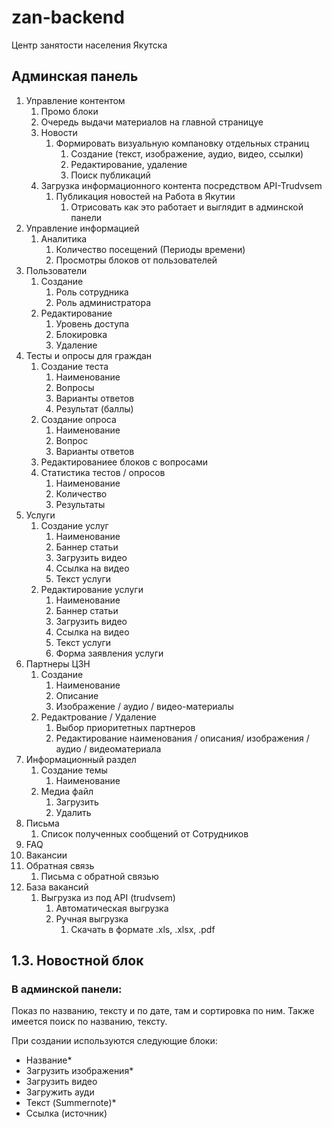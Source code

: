 # zan-backend
Центр занятости населения Якутска
## Админская панель
1. Управление контентом
    1. Промо блоки
    2. Очередь выдачи материалов на главной страницуе
    3. Новости
        1. Формировать визуальную компановку отдельных страниц
            1. Создание (текст, изображение, аудио, видео, ссылки)
            2. Редактирование, удаление
            3. Поиск публикаций
    4. Загрузка информационного контента посредством API-Trudvsem
        1. Публикация новостей на Работа в Якутии
            1. Отрисовать как это работает и выглядит в админской панели
2. Управление информацией
    1. Аналитика
        1. Количество посещений (Периоды времени)
        2. Просмотры блоков от пользователей
3. Пользователи
    1. Создание
        1. Роль сотрудника
        2. Роль администратора
    2. Редактирование
        1. Уровень доступа
        2. Блокировка
        3. Удаление
4. Тесты и опросы для граждан
    1. Создание теста
        1. Наименование
        2. Вопросы
        3. Варианты ответов
        4. Результат (баллы)
    2. Создание опроса
        1. Наименование
        2. Вопрос
        3. Варианты ответов
    3. Редактированиее блоков с вопросами
    4. Статистика тестов / опросов
        1. Наименование
        2. Количество
        3. Результаты
5. Услуги
    1. Создание услуг
        1. Наименование
        2. Баннер статьи
        3. Загрузить видео
        4. Ссылка на видео
        5. Текст услуги
    2. Редактирование услуги
        1. Наименование
        2. Баннер статьи
        3. Загрузить видео
        4. Ссылка на видео
        5. Текст услуги
        6. Форма заявления услуги
6. Партнеры ЦЗН
    1. Создание
        1. Наименование
        2. Описание
        3. Изображение / аудио / видео-материалы
    2. Редактрование / Удаление
        1. Выбор приоритетных партнеров
        2. Редактирование наименования / описания/ изображения / аудио / видеоматериала
7. Информационный раздел
    1. Создание темы
        1. Наименование
    2. Медиа файл
        1. Загрузить
        2. Удалить
8. Письма
    1. Список полученных сообщений от Сотрудников
9. FAQ
10. Вакансии
11. Обратная связь
    1. Письма с обратной связью
12. База вакансий
    1. Выгрузка из под API (trudvsem)
        1. Автоматическая выгрузка
        2. Ручная выгрузка
            1. Скачать в формате .xls, .xlsx, .pdf

## 1.3. Новостной блок
### В админской панели:
Показ по названию, тексту и по дате, там и сортировка по ним. Также имеется поиск по названию, тексту.

При создании используются следующие блоки:
- Название*
- Загрузить изображения*
- Загрузить видео
- Загружить ауди
- Текст (Summernote)*
- Ссылка (источник)